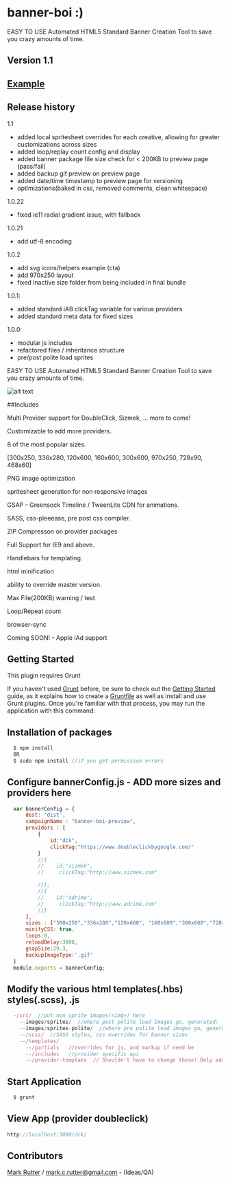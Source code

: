 # banner-boi   :)
EASY TO USE Automated HTML5 Standard Banner Creation Tool to save you crazy amounts of time.

## Version 1.1
## [Example](http://banner-boi.leedium.com)

## Release history
1.1
- added local spritesheet overrides for each creative, allowing for greater customizations across sizes
- added loop/replay count config and display
- added banner package file size check for < 200KB to preview page (pass/fail)
- added backup gif preview on preview page
- added date/time timestamp to preview page for versioning
- optimizations(baked in css, removed comments, clean whitespace)


1.0.22
- fixed ie11 radial gradient issue, with fallback

1.0.21
- add utf-8 encoding <meta>

1.0.2
- add svg icons/helpers example (cta)
- add 970x250 layout
- fixed inactive size folder from being included in final bundle

1.0.1:
- added standard iAB clickTag variable for various providers
- added standard meta data for fixed sizes

1.0.0:
- modular js includes
- refactored files / inheritance structure
- pre/post polite load sprites



EASY TO USE Automated HTML5 Standard Banner Creation Tool to save you crazy amounts of time.

![alt text](https://github.com/leedium/banner-boi/blob/master/files.png "Files")


##Includes

Multi Provider support for DoubleClick, Sizmek, ... more to come!

Customizable to add more providers.

8 of the most popular sizes.

[300x250, 336x280, 120x600, 160x600, 300x600, 970x250, 728x90, 468x60]

PNG image optimization

spritesheet generation for non responsive images

GSAP - Greensock Timeline / TweenLite CDN for animations.

SASS, css-pleeease, pre post css compiler.

ZIP Compresson on provider packages

Full Support for IE9 and above.

Handlebars for templating.

html minification

ability to override master version.

Max File(200KB) warning / test

Loop/Repeat count

browser-sync

Coming SOON! - Apple iAd support


## Getting Started
This plugin requires Grunt

If you haven't used [Grunt](http://gruntjs.com/) before, be sure to check out the [Getting Started](http://gruntjs.com/getting-started) guide, as it explains how to create a [Gruntfile](http://gruntjs.com/sample-gruntfile) as well as install and use Grunt plugins. Once you're familiar with that process, you may run the application with this command:

## Installation of packages

```js
  $ npm install
  OR
  $ sudo npm install //if you get permission errors
```

## Configure bannerConfig.js  - ADD more sizes and providers here
```js
  var bannerConfig = {
      dest: 'dist',
      campaignName : "banner-boi-preview",
      providers : [
          {
              id:"dck",
              clickTag:"https://www.doubleclickbygoogle.com/"
          }
          //{
          //    id:"sizmek",
          //     clickTag:"http://www.sizmek.com"

          //},
          //{
          //    id:"adrime",
          //     clickTag:"http://www.adrime.com"
          //}
      ],
      sizes : ["300x250","336x280","120x600", "160x600","300x600","728x90","468x60","970x250"],
      minifyCSS: true,
      loops:0,
      reloadDelay:3000,
      gsapSize:29.3,
      backupImageType:'.gif'
  }
  module.exports = bannerConfig;
```

## Modify the various html templates(.hbs) styles(.scss), .js
```js
  -/src/  //put non sprite images(<img>) here
    --images/sprites/  //where post polite load images go, generated:  spritesheet.png
    --images/sprites-polite/  //where pre polite load images go, generated spritesheet-polite.png
    --/scss/  //SASS styles, css overrides for banner sizes
    --/templates/
      --/partials   //overrides for js, and markup if need be
      --/includes   //provider specific api
      --/provider-template  // Shouldn't have to change these! Only add new ones as required
```

## Start Application
```js
  $ grunt
```

## View App (provider doubleclick)
```js
http://localhost:3000/dck/
```

## Contributors
[Mark Rutter](http://awebmonkey.com) / mark.c.rutter@gmail.com - (Ideas/QA)
